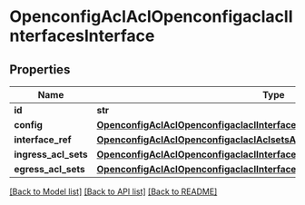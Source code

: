 # OpenconfigAclAclOpenconfigaclaclInterfacesInterface

## Properties
Name | Type | Description | Notes
------------ | ------------- | ------------- | -------------
**id** | **str** |  | 
**config** | [**OpenconfigAclAclOpenconfigaclaclInterfacesConfig**](OpenconfigAclAclOpenconfigaclaclInterfacesConfig.md) |  | [optional] 
**interface_ref** | [**OpenconfigAclAclOpenconfigaclaclAclsetsAclentriesInputinterfaceInterfaceref**](OpenconfigAclAclOpenconfigaclaclAclsetsAclentriesInputinterfaceInterfaceref.md) |  | [optional] 
**ingress_acl_sets** | [**OpenconfigAclAclOpenconfigaclaclInterfacesIngressaclsets**](OpenconfigAclAclOpenconfigaclaclInterfacesIngressaclsets.md) |  | [optional] 
**egress_acl_sets** | [**OpenconfigAclAclOpenconfigaclaclInterfacesEgressaclsets**](OpenconfigAclAclOpenconfigaclaclInterfacesEgressaclsets.md) |  | [optional] 

[[Back to Model list]](../README.md#documentation-for-models) [[Back to API list]](../README.md#documentation-for-api-endpoints) [[Back to README]](../README.md)


